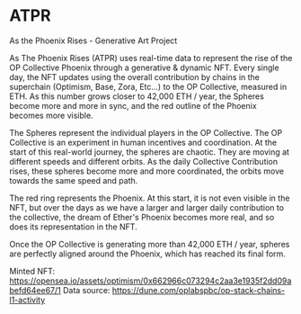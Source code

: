 # ATPR
As the Phoenix Rises - Generative Art Project

As The Phoenix Rises (ATPR) uses real-time data to represent the rise of the OP Collective Phoenix through a generative & dynamic NFT. Every single day, the NFT updates using the overall contribution by chains in the superchain (Optimism, Base, Zora, Etc...) to the OP Collective, measured in ETH. As this number grows closer to 42,000 ETH / year, the Spheres become more and more in sync, and the red outline of the Phoenix becomes more visible. 

The Spheres represent the individual players in the OP Collective. The OP Collective is an experiment in human incentives and coordination. At the start of this real-world journey, the spheres are chaotic. They are moving at different speeds and different orbits. As the daily Collective Contribution rises, these spheres become more and more coordinated, the orbits move towards the same speed and path.

The red ring represents the Phoenix. At this start, it is not even visible in the NFT, but over the days as we have a larger and larger daily contribution to the collective, the dream of Ether's Phoenix becomes more real, and so does its representation in the NFT.

Once the OP Collective is generating more than 42,000 ETH / year, spheres are perfectly aligned around the Phoenix, which has reached its final form. 

Minted NFT: https://opensea.io/assets/optimism/0x662966c073294c2aa3e1935f2dd09abefd64ee67/1
Data source: https://dune.com/oplabspbc/op-stack-chains-l1-activity
